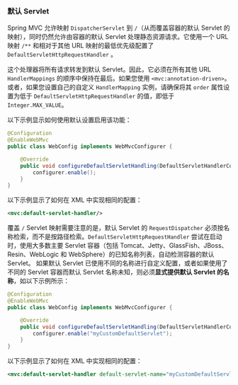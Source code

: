 ### 默认 Servlet

Spring MVC 允许映射 `DispatcherServlet` 到 `/`（从而覆盖容器的默认 Servlet 的映射），同时仍然允许由容器的默认 Servlet 处理静态资源请求。它使用一个 URL 映射 `/**` 和相对于其他 URL 映射的最低优先级配置了 `DefaultServletHttpRequestHandler` 。

这个处理器将所有请求转发到默认 Servlet。因此，它必须在所有其他 URL `HandlerMappings` 的顺序中保持在最后。如果您使用 `<mvc:annotation-driven>`。或者，如果您设置自己的自定义 `HandlerMapping` 实例，请确保将其 `order` 属性设置为低于 `DefaultServletHttpRequestHandler` 的值，即低于 `Integer.MAX_VALUE`。

以下示例显示如何使用默认设置启用该功能：

``` java
@Configuration
@EnableWebMvc
public class WebConfig implements WebMvcConfigurer {

    @Override
    public void configureDefaultServletHandling(DefaultServletHandlerConfigurer configurer) {
        configurer.enable();
    }
}
```

以下示例显示了如何在 XML 中实现相同的配置：

``` xml
<mvc:default-servlet-handler/>
```

覆盖 `/` Servlet 映射需要注意的是，默认 Servlet 的 `RequestDispatcher` 必须按名称检索，而不是按路径检索。`DefaultServletHttpRequestHandler` 尝试在启动时，使用大多数主要 Servlet 容器（包括 Tomcat、Jetty、GlassFish、JBoss、Resin、WebLogic 和 WebSphere）的已知名称列表，自动检测容器的默认 Servlet。 如果默认 Servlet 已使用不同的名称进行自定义配置，或者如果使用了不同的 Servlet 容器而默认 Servlet 名称未知，则必须**显式提供默认 Servlet 的名称**，如以下示例所示：

``` java
@Configuration
@EnableWebMvc
public class WebConfig implements WebMvcConfigurer {

    @Override
    public void configureDefaultServletHandling(DefaultServletHandlerConfigurer configurer) {
        configurer.enable("myCustomDefaultServlet");
    }
}
```

以下示例显示了如何在 XML 中实现相同的配置：

``` xml
<mvc:default-servlet-handler default-servlet-name="myCustomDefaultServlet"/>
```

